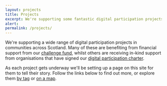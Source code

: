 ```yaml
---
layout: projects
title: Projects
excerpt: We're supporting some fantastic digital participation projects. Here are their stories.
alert: 
permalink: /projects/
---
```


We're supporting a wide range of digital participation projects in communities across Scotland. Many of these are benefiting from financial support from our [challenge fund](/resources/challenge-fund/), whilst others are receiving in-kind support from organisations that have signed our [digital participation charter](/charter/).

As each project gets underway we'll be setting up a page on this site for them to tell their story. Follow the links below to find out more, or explore them [by tag](/projects/tags/) or [on a map](/projects/map/).

